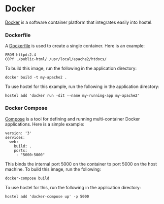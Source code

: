 # Docker

[Docker](https://www.docker.com/) is a software container platform that integrates easily into hostel.

### Dockerfile

A [Dockerfile](https://docs.docker.com/engine/reference/builder/) is used to create a single container. Here is an example:

```
FROM httpd:2.4
COPY ./public-html/ /usr/local/apache2/htdocs/
```

To build this image, run the following in the application directory:

```
docker build -t my-apache2 .
```

To use hostel for this example, run the following in the application directory:

```
hostel add 'docker run -dit --name my-running-app my-apache2'
```

### Docker Compose

[Compose](https://docs.docker.com/compose/) is a tool for defining and running multi-container Docker applications. Here is a simple example:

```
version: '3'
services:
  web:
    build: .
    ports:
     - "5000:5000"
```

This binds the internal port 5000 on the container to port 5000 on the host machine. To build this image, run the following:

`docker-compose build`

To use hostel for this, run the following in the application directory:

```
hostel add 'docker-compose up' -p 5000
```
